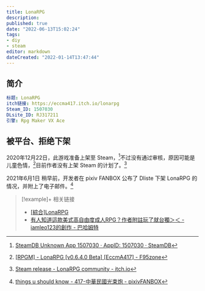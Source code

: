 ```yaml
---
title: LonaRPG
description:
published: true
date: "2022-06-13T15:02:24"
tags:
- diy
- steam
editor: markdown
dateCreated: "2022-01-14T13:47:44"
---
```


## 简介

```YAML
标题: LonaRPG
itch链接: https://eccma417.itch.io/lonarpg
Steam_ID: 1507030
DLsite_ID: RJ317211
引擎: Rpg Maker VX Ace
```

## 被平台、拒绝下架

2020年12月22日，此游戏准备上架至 Steam，[^1507030]不过没有通过审核，原因可能是儿童色情，[^49993]目前作者没有上架 Steam 的计划了。[^1815567]

[^1507030]: [SteamDB Unknown App 1507030 · AppID: 1507030 · SteamDB](https://steamdb.info/app/1507030/info/)

[^49993]: [[RPGM] - LonaRPG [v0.6.4.0 Beta] [EccmA417] - F95zone](https://web.archive.org/web/20220114155804/https://f95zone.to/threads/lonarpg-v0-6-4-0-beta-eccma417.49993/page-407)

[^1815567]: [Steam release - LonaRPG community - itch.io](https://itch.io/t/1815567/steam-release)

2021年6月1日 稍早前，开发者在 pixiv FANBOX 公布了 Dliste 下架 LonaRPG 的情况，并附上了电子邮件。[^2313294]

[^2313294]: [things u should know - 417-中華民國光束炮 - pixivFANBOX](https://archive.is/sEIKc "https://eccma417.fanbox.cc/posts/2313294")

> [!example]+ 相关链接
> + [[綜合]LonaRPG](https://web.archive.org/web/20220114054132/https://komicolle.org/c/153603)
> + [有人知道這款美式高自由度成人RPG？作者附註玩了就台獨＞＜ - iamleo123的創作 - 巴哈姆特](https://web.archive.org/web/20220114140604/https://home.gamer.com.tw/artwork.php?sn=5244968)
